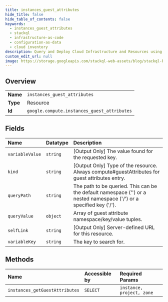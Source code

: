 ```yaml
---
title: instances_guest_attributes
hide_title: false
hide_table_of_contents: false
keywords:
  - instances_guest_attributes
  - stackql
  - infrastructure-as-code
  - configuration-as-data
  - cloud inventory
description: Query and Deploy Cloud Infrastructure and Resources using SQL
custom_edit_url: null
image: https://storage.googleapis.com/stackql-web-assets/blog/stackql-blog-post-featured-image.png
---
```

  
    

## Overview
<table><tbody>
<tr><td><b>Name</b></td><td><code>instances_guest_attributes</code></td></tr>
<tr><td><b>Type</b></td><td>Resource</td></tr>
<tr><td><b>Id</b></td><td><code>google.compute.instances_guest_attributes</code></td></tr>
</tbody></table>

## Fields
| Name | Datatype | Description |
|:-----|:---------|:------------|
| `variableValue` | `string` | [Output Only] The value found for the requested key. |
| `kind` | `string` | [Output Only] Type of the resource. Always compute#guestAttributes for guest attributes entry. |
| `queryPath` | `string` | The path to be queried. This can be the default namespace ('') or a nested namespace ('\/') or a specified key ('\/\'). |
| `queryValue` | `object` | Array of guest attribute namespace/key/value tuples. |
| `selfLink` | `string` | [Output Only] Server-defined URL for this resource. |
| `variableKey` | `string` | The key to search for. |
## Methods
| Name | Accessible by | Required Params |
|:-----|:--------------|:----------------|
| `instances_getGuestAttributes` | `SELECT` | `instance, project, zone` |
